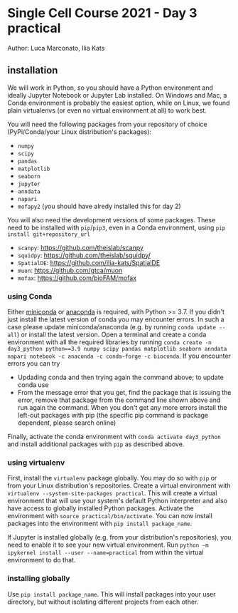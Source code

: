 # Single Cell Course 2021 - Day 3 practical
Author: Luca Marconato, Ilia Kats

## installation
We will work in Python, so you should have a Python environment and ideally Jupyter Notebook or Jupyter Lab installed.
On Windows and Mac, a Conda environment is probably the easiest option, while on Linux, we found plain virtualenvs (or even no virtual environment at all) to work best.

You will need the following packages from your repository of choice (PyPi/Conda/your Linux distribution's packages):

* `numpy`
* `scipy`
* `pandas`
* `matplotlib`
* `seaborn`
* `jupyter`
* `anndata`
* `napari`
* `mofapy2` (you should have alredy installed this for day 2)

You will also need the development versions of some packages.
These need to be installed with `pip`/`pip3`, even in a Conda environment, using `pip install git+repository_url`

* `scanpy`: https://github.com/theislab/scanpy
* `squidpy`: https://github.com/theislab/squidpy/
* `SpatialDE`: https://github.com/ilia-kats/SpatialDE
* `muon`: https://github.com/gtca/muon
* `mofax`: https://github.com/bioFAM/mofax

### using Conda
Either [miniconda](https://docs.conda.io/projects/conda/en/latest/user-guide/install/) or [anaconda](https://docs.anaconda.com/anaconda/install/) is required, with Python >= 3.7.
If you didn't just install the latest version of conda you may encounter errors.
In such a case please update miniconda/anaconda (e.g. by running `conda update --all`) or install the latest version.
Open a terminal and create a conda environment with all the required libraries by running  `conda create -n day3_python python==3.9 numpy scipy pandas matplotlib seaborn anndata napari notebook -c anaconda -c conda-forge -c bioconda`.
If you encounter errors you can try

* Updading conda and then trying again the command above; to update conda use
* From the message error that you get, find the package that is issuing the error, remove that package from the command line shown above and run again the command.
When you don't get any more errors install the left-out packages with pip (the specific pip command is package dependent, please search online)

Finally, activate the conda environment with `conda activate day3_python` and install additional packages with `pip` as described above.

### using virtualenv
First, install the `virtualenv` package globally.
You may do so with `pip` or from your Linux distribution's repositories.
Create a virtual environment with `virtualenv --system-site-packages practical`.
This will create a virtual environment that will use your system's default Python interpreter and also have access to globally installed Python packages.
Activate the environment with `source practical/bin/activate`.
You can now install packages into the environment with `pip install package_name`.

If Jupyter is installed globally (e.g. from your distribution's repositories), you need to enable it to see your new virtual environment.
Run `python -m ipykernel install --user --name=practical` from within the virtual environment to do that.

### installing globally
Use `pip install package_name`.
This will install packages into your user directory, but without isolating different projects from each other.
